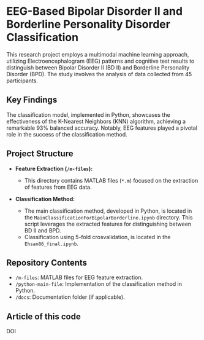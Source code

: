 # EEG-Based Bipolar Disorder II and Borderline Personality Disorder Classification

This research project employs a multimodal machine learning approach, utilizing Electroencephalogram (EEG) patterns and cognitive test results to distinguish between Bipolar Disorder II (BD II) and Borderline Personality Disorder (BPD). The study involves the analysis of data collected from 45 participants.

## Key Findings

The classification model, implemented in Python, showcases the effectiveness of the K-Nearest Neighbors (KNN) algorithm, achieving a remarkable 93% balanced accuracy. Notably, EEG features played a pivotal role in the success of the classification method.

## Project Structure

- **Feature Extraction (`/m-files`):**
  - This directory contains MATLAB files (`*.m`) focused on the extraction of features from EEG data.

- **Classification Method:**
  - The main classification method, developed in Python, is located in the `MainClassificationForBipolarBorderline.ipynb` directory. This script leverages the extracted features for distinguishing between BD II and BPD.
  - Classification using 5-fold crosvalidation, is located in the `Ehsan86_final.ipynb`.
## Repository Contents

- `/m-files`: MATLAB files for EEG feature extraction.
- `/python-main-file`: Implementation of the classification method in Python.
- `/docs`: Documentation folder (if applicable).


## Article of this code

DOI
